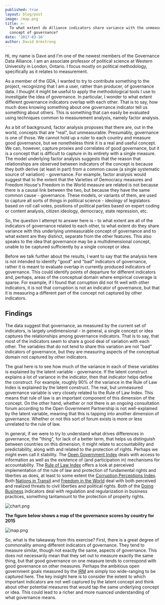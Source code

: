```yaml
---
published: true
layout: blog/post
image: /map.png
title: >-
  To what extent do Alliance indicators share variance with the unmeasurable
  concept of governance?
date: '2017-03-16'
author: David Armstrong
---
```

Hi, my name is Dave and I'm one of the newest members of the Governance Data Alliance. I am an associate professor of political science at Western University in London, Ontario. I focus mostly on political methodology, specifically as it relates to measurement. 

As a member of the GDA, I wanted to try to contribute something to the project, recognizing that I am a user, rather than producer, of governance data. I thought it might be useful to apply the methodological tools I use to investigate the idea of governance. In particular, I wonder to what extent different governance indicators overlap with each other. That is to say, how much does knowing something about one governance indicator tell us something about others. This is something that can easily be evaluated using techniques common to measurement analysis, namely factor analysis.

As a bit of background, factor analysis proposes that there are, out in the world, concepts that are "real", but unmeasurable. Presumably, governance is one of those. We cannot hold up a ruler to each country and measure good governance, but we nonetheless think it is a real and useful concept. We can, however, capture proxies and correlates of good governance, but it is a concept that is difficult to capture in its entirety with a single measure. The model underlying factor analysis suggests that the reason that relationships are observed between indicators of the concept is because they both derive (at least in part) from a common cause (a single systematic source of variation) - governance. For example, factor analysis would suggest that to the extent that the Varieties of Democracy measures and Freedom House's Freedom in the World measure are related is not because there is a causal link between the two, but because they have the same common cause - governance. These models, or variants of them, are used to capture all sorts of things in political science - ideology of legislators based on roll call votes, positions of political parties based on expert coding or content analysis, citizen ideology, democracy, state repression, etc.

So, the question I attempt to answer here is - to what extent are all of the indicators of governance related to each other, to what extent do they share variance with this underlying unmeasurable concept of governance and to what extent are they distinct, separate from the other features. This also speaks to the idea that governance may be a multidimensional concept, unable to be captured sufficiently by a single concept or idea.

Before we talk further about the results, I want to say that the analysis here is not intended to identify "good" and "bad" indicators of governance, rather it is meant to evaluate overlap in currently produced indicators of governance. This could identify points of departure for different indicators and, perhaps, areas of the conceptual domain where empirical coverage is sparse. For example, if I found that corruption did not fit well with other indicators, it is not that corruption is not an indicator of governance, but that it is measuring a different part of the concept not captured by other indicators.

## **Findings**

The data suggest that governance, as measured by the current set of indicators, is largely unidimensional - in general, a single concept or idea captures the relationships among governance indicators. That is to say, that most of the indicators seem to share a good deal of variation with each other. The variables that do not tend to share this variation are not "bad" indicators of governance, but they are measuring aspects of the conceptual domain not captured by other indicators.

The goal here is to see how much of the variance in each of these variables is explained by the latent variable - governance. If the latent construct explains a lot of variance in the indicator, then that indicator helps define the construct. For example, roughly 90% of the variance in the Rule of Law Index is explained by the latent construct. The real, but unmeasured governance variable is very closely related to the Rule of Law Index. This means that rule of law is an important component of this dimension of the concept. On the other hand, whether or not there is an ongoing consultation forum according to the Open Government Partnership is not well-explained by the latent variable, meaning that this is tapping into another dimension of governance. Whether or not this sort of forum exists is more or less unrelated to the rule of law.

In general, if we were to try to understand what drives differences in governance, the "thing", for lack of a better term, that helps us distinguish between countries on this dimension, it might relate to accountability and predictability, along with and related to the protection of rights. Perhaps we might even call it stability. The  [Open Government Index](http://www.governancedata.org/indicators#OGI:2015) deals with access to information as well as the existence of (and participation in) mechanisms for accountability. The  [Rule of Law Index](http://www.governancedata.org/indicators#ROLI:2016) offers a look at perceived implementation of the rule of law and protection of fundamental rights and liberties as does, at least to some extent the  [Corruption Perceptions Index](http://www.governancedata.org/indicators#corruption_perceptions_index:2015). Both  [Nations in Transit](http://www.governancedata.org/indicators#Nations_in_Transit:2015) and  [Freedom in the World](http://www.governancedata.org/indicators#freedom_in_the_world:2015) deal with both perceived and realized threats to civil liberties and political rights. Both of the  [Doing Business](http://www.governancedata.org/indicators#doing_business:2016) indicators deal with regulation and regularization in business practices, something tantamount to the protection of property rights.

![chart.png]({{site.baseurl}}/css/img/blog/chart.png)



**The figure below shows a map of the governance scores by country for 2015**

![map.png]({{site.baseurl}}/css/img/blog/map.png)



So, what is the takeaway from this exercise? First, there is a great degree of commonality among different indicators of governance. They tend to measure similar, though not exactly the same, aspects of governance. This does not necessarily mean that they set out to measure exactly the same thing, but that good governance on one measure tends to correspond with good governance on other measures. Perhaps the ambitious open government goals measured by the  [IRM](http://www.governancedata.org/indicators#irm_action_plan_count_star:2015) are simply too wide-ranging to be captured here. The key insight here is to consider the extent to which important indicators are not well captured by the latent concept and think about other potential measures that would tap the same underlying concept or idea. This could lead to a richer and more nuanced understanding of what governance means.
